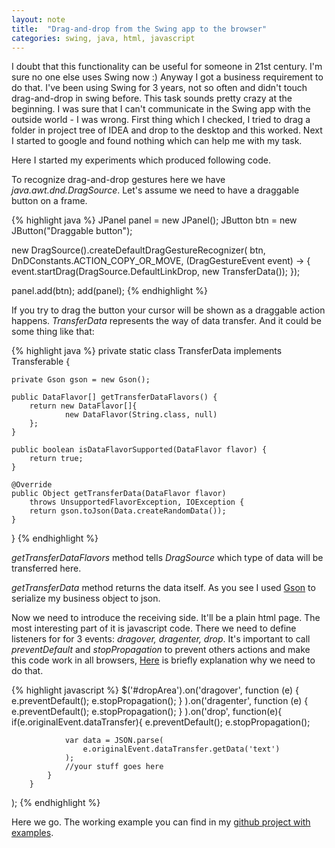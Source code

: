 ```yaml
---
layout: note
title:  "Drag-and-drop from the Swing app to the browser"
categories: swing, java, html, javascript
---
```

I doubt that this functionality can be useful for someone in 21st century. I'm sure no one else uses Swing now :) Anyway I got a business requirement to do that.
I've been using Swing for 3 years, not so often and didn't touch drag-and-drop in swing before. This task sounds pretty crazy at the beginning. I was sure that
I can't communicate in the Swing app with the outside world - I was wrong. First thing which I checked, I tried to drag a folder in project tree of IDEA and
 drop to the desktop and this worked. Next I started to google and found nothing which can help me with my task.

Here I started my experiments which produced following code.

To recognize drag-and-drop gestures here we have *java.awt.dnd.DragSource*. Let's assume we need to have a draggable button on a frame.

{% highlight java %}
JPanel panel = new JPanel();
JButton btn = new JButton("Draggable button");

new DragSource().createDefaultDragGestureRecognizer(
    btn,
    DnDConstants.ACTION_COPY_OR_MOVE,
    (DragGestureEvent event) -> {
        event.startDrag(DragSource.DefaultLinkDrop, new TransferData());
    });

panel.add(btn);
add(panel);
{% endhighlight %}

If you try to drag the button your cursor will be shown as a draggable action happens. *TransferData* represents the way of data transfer. And it could be
some thing like that:

{% highlight java %}
private static class TransferData implements Transferable {

    private Gson gson = new Gson();

    public DataFlavor[] getTransferDataFlavors() {
        return new DataFlavor[]{
                new DataFlavor(String.class, null)
        };
    }

    public boolean isDataFlavorSupported(DataFlavor flavor) {
        return true;
    }

    @Override
    public Object getTransferData(DataFlavor flavor)
        throws UnsupportedFlavorException, IOException {
        return gson.toJson(Data.createRandomData());
    }
}
{% endhighlight %}

*getTransferDataFlavors* method tells *DragSource* which type of data will be transferred here.

*getTransferData* method returns the data itself. As you see I used [Gson](https://code.google.com/p/google-gson/) to serialize my business object to json.

Now we need to introduce the receiving side. It'll be a plain html page. The most interesting part of it is javascript code.
There we need to define listeners for for 3 events: *dragover, dragenter, drop*. It's important to call *preventDefault* and *stopPropagation* to prevent
others actions and make this code work in all browsers, [Here](http://stackoverflow.com/questions/20354439/html5-drag-drop-e-stoppropagation) is briefly explanation why we need to do that.

{% highlight javascript %}
$('#dropArea').on('dragover',
        function (e) {
            e.preventDefault();
            e.stopPropagation();
        }
).on('dragenter',
        function (e) {
            e.preventDefault();
            e.stopPropagation();
        }
).on('drop',
        function(e){
            if(e.originalEvent.dataTransfer){
                e.preventDefault();
                e.stopPropagation();

                var data = JSON.parse(
                    e.originalEvent.dataTransfer.getData('text')
                );
                //your stuff goes here
            }
        }
);
{% endhighlight %}

Here we go. The working example you can find in my [github project with examples](https://github.com/dimafeng/dimafeng-examples/tree/master/drag-and-drop).
